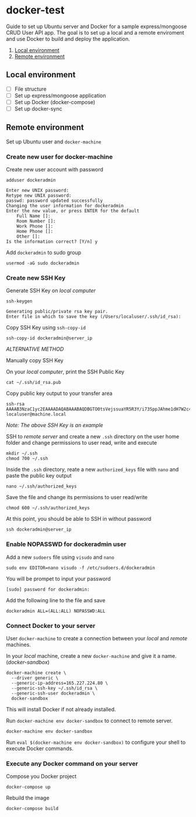 # docker-test

Guide to set up Ubuntu server and Docker for a sample express/mongoose CRUD User API app. The goal is to set up a local and a remote enviroment and use Docker to build and deploy the application.

1. [Local environment](#local)
1. [Remote environment](#remote)

## <a name="local"></a>Local environment

- [ ] File structure
- [ ] Set up express/mongoose application
- [ ] Set up Docker (docker-compose)
- [ ] Set up docker-sync

## <a name="remote"></a>Remote environment

Set up Ubuntu user and `docker-machine`

### Create new user for docker-machine

Create new user account with password
```
adduser dockeradmin
```

```
Enter new UNIX password: 
Retype new UNIX password: 
passwd: password updated successfully
Changing the user information for dockeradmin
Enter the new value, or press ENTER for the default
	Full Name []: 
	Room Number []: 
	Work Phone []: 
	Home Phone []: 
	Other []: 
Is the information correct? [Y/n] y
```

Add `dockeradmin` to sudo group
```
usermod -aG sudo dockeradmin
```

### Create new SSH Key

Generate SSH Key on *local computer*
```
ssh-keygen
```

```
Generating public/private rsa key pair.
Enter file in which to save the key (/Users/localuser/.ssh/id_rsa):
```

Copy SSH Key using `ssh-copy-id`

```
ssh-copy-id dockeradmin@server_ip
```

*ALTERNATIVE METHOD*

Manually copy SSH Key

On your *local computer*, print the SSH Public Key
```
cat ~/.ssh/id_rsa.pub
```

Copy public key output to your transfer area
```
ssh-rsa AAAAB3NzaC1yc2EAAAADAQABAAABAQDBGTO0tsVejssuaYR5R3Y/i73SppJAhme1dH7W2c47d4gOqB4izP0+fRLfvbz/tnXFz4iOP/H6eCV05hqUhF+KYRxt9Y8tVMrpDZR2l75o6+xSbUOMu6xN+uVF0T9XzKcxmzTmnV7Na5up3QM3DoSRYX/EP3utr2+zAqpJIfKPLdA74w7g56oYWI9blpnpzxkEd3edVJOivUkpZ4JoenWManvIaSdMTJXMy3MtlQhva+j9CgguyVbUkdzK9KKEuah+pFZvaugtebsU+bllPTB0nlXGIJk98Ie9ZtxuY3nCKneB+KjKiXrAvXUPCI9mWkYS/1rggpFmu3HbXBnWSUdf localuser@machine.local
```
_*Note:* The above SSH Key is an example_

SSH to *remote server* and create a new `.ssh` directory on the user home folder and change permissions to user read, write and execute
```
mkdir ~/.ssh
chmod 700 ~/.ssh
```

Inside the `.ssh` directory, reate a new `authorized_keys` file with `nano` and paste the public key output
```
nano ~/.ssh/authorized_keys
```

Save the file and change its permissions to user read/write
```
chmod 600 ~/.ssh/authorized_keys
```

At this point, you should be able to SSH in without password
```
ssh dockeradmin@server_ip
```

### Enable NOPASSWD for dockeradmin user
Add a new `sudoers` file using `visudo` and `nano`
```
sudo env EDITOR=nano visudo -f /etc/sudoers.d/dockeradmin
```
You will be prompet to input your password
```
[sudo] password for dockeradmin: 
```

Add the following line to the file and save
```
dockeradmin ALL=(ALL:ALL) NOPASSWD:ALL
```

### Connect Docker to your server
User `docker-machine` to create a connection between your *local* and *remote* machines.

In your *local* machine, create a new `docker-machine` and give it a name. (*docker-sandbox*)
```
docker-machine create \
  --driver generic \
  --generic-ip-address=165.227.224.80 \
  --generic-ssh-key ~/.ssh/id_rsa \
  --generic-ssh-user dockeradmin \
  docker-sandbox
```

This will install Docker if not already installed.

Run `docker-machine env docker-sandbox` to connect to remote server.
```
docker-machine env docker-sandbox
```

Run `eval $(docker-machine env docker-sandbox)` to configure your shell to execute Docker commands.

### Execute any Docker command on your server
Compose you Docker project
```
docker-compose up
```

Rebuild the image
```
docker-compose build
```
